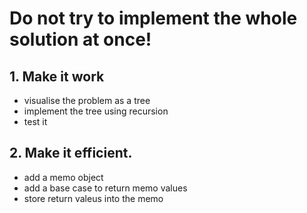 # Do not try to implement the whole solution at once!


## 1. Make it work

 - visualise the problem as a tree
 - implement the tree using recursion
 - test it

## 2. Make 	it efficient.
 - add a memo object
 - add a base case to return memo values
 - store return valeus into the memo
 

